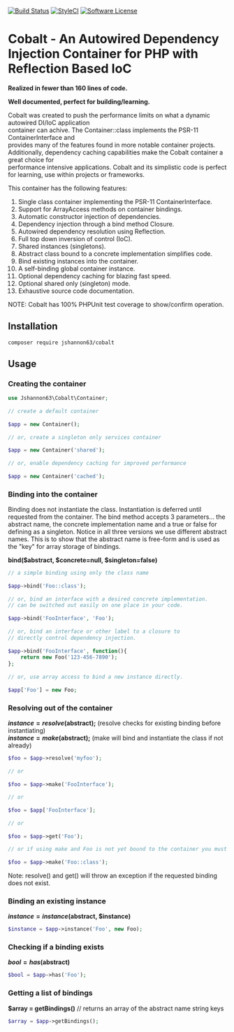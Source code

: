 [![Build Status](https://travis-ci.org/jshannon63/cobalt.svg?branch=master)](https://travis-ci.org/jshannon63/cobalt)
[![StyleCI](https://styleci.io/repos/104802764/shield?branch=master)](https://styleci.io/repos/104802764)
[![Software License](https://img.shields.io/badge/license-MIT-brightgreen.svg?style=flat-square)](LICENSE.md)


# Cobalt - An Autowired Dependency Injection Container for PHP with Reflection Based IoC
  
  __Realized in fewer than 160 lines of code.__
  
  __Well documented, perfect for building/learning.__


Cobalt was created to push the performance limits on what a dynamic autowired DI/IoC application  
container can achive. The Container::class implements the PSR-11 ContainerInterface and  
provides many of the features found in more notable container projects. Additionally, 
dependency caching capabilities make the Cobalt container a great choice for   
performance intensive applications. Cobalt and its simplistic code is
perfect for learning, use within projects or frameworks.

This container has the following features:  

1. Single class container implementing the PSR-11 ContainerInterface.
2. Support for ArrayAccess methods on container bindings.
3. Automatic constructor injection of dependencies.
4. Dependency injection through a bind method Closure.
5. Autowired dependency resolution using Reflection.
6. Full top down inversion of control (IoC).
7. Shared instances (singletons).
8. Abstract class bound to a concrete implementation simplifies code.
9. Bind existing instances into the container.
10. A self-binding global container instance.
11. Optional dependency caching for blazing fast speed.
12. Optional shared only (singleton) mode.
13. Exhaustive source code documentation.

NOTE: Cobalt has 100% PHPUnit test coverage to show/confirm operation.

## Installation
```
composer require jshannon63/cobalt  
```

## Usage


### Creating the container
```php
use Jshannon63\Cobalt\Container;
 
// create a default container 
  
$app = new Container();
  
// or, create a singleton only services container
  
$app = new Container('shared');
    
// or, enable dependency caching for improved performance
  
$app = new Container('cached');
```

### Binding into the container
Binding does not instantiate the class. Instantiation is deferred until requested from the container.
The bind method accepts 3 parameters... the abstract name, the concrete implementation name and a 
true or false for defining as a singleton. Notice in all three versions we use different abstract 
names. This is to show that the abstract name is free-form and is used as the "key" for array storage 
of bindings.

**bind($abstract, $concrete=null, $singleton=false)**

```php
// a simple binding using only the class name
  
$app->bind('Foo::class');
  
// or, bind an interface with a desired concrete implementation.
// can be switched out easily on one place in your code.
  
$app->bind('FooInterface', 'Foo');
  
// or, bind an interface or other label to a closure to
// directly control dependency injection.
  
$app->bind('FooInterface', function(){
    return new Foo('123-456-7890');
};
  
// or, use array access to bind a new instance directly.
  
$app['Foo'] = new Foo;
```
### Resolving out of the container
**$instance = resolve($abstract);**  (resolve checks for existing binding before instantiating)  
**$instance = make($abstract);**  (make will bind and instantiate the class if not already)
```php
$foo = $app->resolve('myfoo');
  
// or
  
$foo = $app->make('FooInterface');
  
// or
  
$foo = $app['FooInterface']; 
  
// or
  
$foo = $app->get('Foo');
  
// or if using make and Foo is not yet bound to the container you must supply a valid class name
  
$foo = $app->make('Foo::class');

```
Note: resolve() and get() will throw an exception if the requested binding does not exist.
### Binding an existing instance
**$instance = instance($abstract, $instance)**
```php
$instance = $app->instance('Foo', new Foo);

```  

### Checking if a binding exists
**$bool = has($abstract)**
```php
$bool = $app->has('Foo');

```  

### Getting a list of bindings
**$array = getBindings()**  // returns an array of the abstract name string keys
```php
$array = $app->getBindings();

```  

